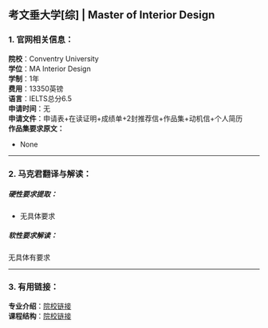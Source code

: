 ## 考文垂大学[综] | Master of Interior Design


### 1. 官网相关信息：

**院校**：Conventry University     
**学位**：MA Interior Design   
**学制**：1年  
**费用**：13350英镑  
**语言**：IELTS总分6.5  
**申请时间**：无  
**申请文件**：申请表+在读证明+成绩单+2封推荐信+作品集+动机信+个人简历  
**作品集要求原文：**   

>
- None







---


### 2. 马克君翻译与解读：

##### 硬性要求提取：
- 无具体要求


##### 软性要求解读：
无具体有要求


---


### 3. 有用链接：

**专业介绍**：[院校链接](https://www.coventry.ac.uk/course-structure/PG/2019-20/fah/interior-design-ma/)  
**课程结构**：[院校链接](https://www.coventry.ac.uk/course-structure/PG/2019-20/fah/interior-design-ma/?visitor=international) 